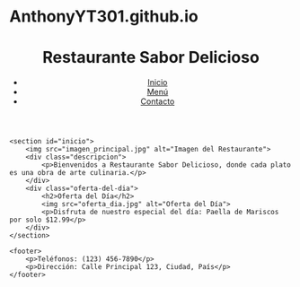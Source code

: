 # AnthonyYT301.github.io

<!DOCTYPE html>
<html lang="es">
<head>
    <meta charset="UTF-8">
    <meta name="viewport" content="width=device-width, initial-scale=1.0">
    <title>Restaurante Sabor Delicioso</title>
    <link rel="stylesheet" href="styles.css">
</head>
<body>
    <header>
        <h1>Restaurante Sabor Delicioso</h1>
        <nav>
            <ul>
                <li><a href="index.html">Inicio</a></li>
                <li><a href="menu.html">Menú</a></li>
                <li><a href="ordenar.html">Contacto</a></li>
            </ul>
        </nav>
    </header>
    
    <section id="inicio">
        <img src="imagen_principal.jpg" alt="Imagen del Restaurante">
        <div class="descripcion">
            <p>Bienvenidos a Restaurante Sabor Delicioso, donde cada plato es una obra de arte culinaria.</p>
        </div>
        <div class="oferta-del-dia">
            <h2>Oferta del Día</h2>
            <img src="oferta_dia.jpg" alt="Oferta del Día">
            <p>Disfruta de nuestro especial del día: Paella de Mariscos por solo $12.99</p>
        </div>
    </section>
    
    <footer>
        <p>Teléfonos: (123) 456-7890</p>
        <p>Dirección: Calle Principal 123, Ciudad, País</p>
    </footer>
</body>
</html>
